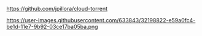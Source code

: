 https://github.com/jpillora/cloud-torrent

https://user-images.githubusercontent.com/633843/32198822-e59a0fc4-be1d-11e7-9b92-03ce17ba05ba.png
